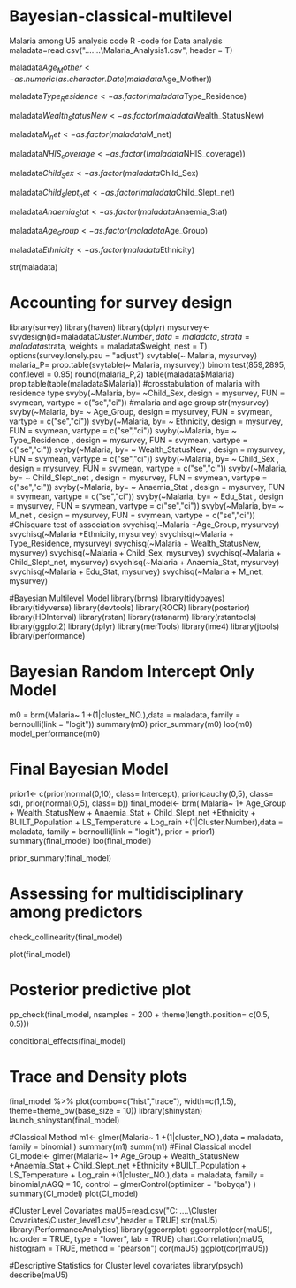 # Bayesian-classical-multilevel
Malaria among U5 analysis code
R -code for Data analysis
maladata=read.csv("…….\\Malaria_Analysis1.csv", header = T)

maladata$Age_Mother<-as.numeric(as.character.Date( maladata$Age_Mother))

maladata$Type_Residence<-as.factor(maladata$Type_Residence)

maladata$Wealth_StatusNew <- as.factor(maladata$Wealth_StatusNew)

maladata$M_net <- as.factor(maladata$M_net)

maladata$NHIS_coverage <-as.factor((maladata$NHIS_coverage))

maladata$Child_Sex <- as.factor(maladata$Child_Sex)

maladata$Child_Slept_net <- as.factor(maladata$Child_Slept_net)

maladata$Anaemia_Stat  <- as.factor(maladata$Anaemia_Stat)

maladata$Age_Group <- as.factor(maladata$Age_Group)

maladata$Ethnicity<-as.factor(maladata$Ethnicity)

str(maladata)


# Accounting for survey design
library(survey)
library(haven)
library(dplyr)
mysurvey<- svydesign(id=maladata$Cluster.Number, data = maladata, strata = maladata$strata, weights = maladata$weight, nest = T)
                     options(survey.lonely.psu = "adjust")
svytable(~ Malaria, mysurvey)
malaria_P= prop.table(svytable(~ Malaria, mysurvey))
binom.test(859,2895, conf.level = 0.95)
round(malaria_P,2)
table(maladata$Malaria)
prop.table(table(maladata$Malaria))
#crosstabulation of malaria with residence type
svyby(~Malaria, by= ~Child_Sex, design = mysurvey, FUN = svymean, vartype = c("se","ci"))
#malaria and age group
str(mysurvey)
svyby(~Malaria, by= ~ Age_Group, design = mysurvey, FUN = svymean, vartype = c("se","ci"))
svyby(~Malaria, by= ~ Ethnicity, design = mysurvey, FUN = svymean, vartype = c("se","ci"))
svyby(~Malaria, by= ~ Type_Residence , design = mysurvey, FUN = svymean, vartype = c("se","ci"))
svyby(~Malaria, by= ~ Wealth_StatusNew , design = mysurvey, FUN = svymean, vartype = c("se","ci"))
svyby(~Malaria, by= ~ Child_Sex  , design = mysurvey, FUN = svymean, vartype = c("se","ci"))
svyby(~Malaria, by= ~ Child_Slept_net  , design = mysurvey, FUN = svymean, vartype = c("se","ci"))
svyby(~Malaria, by= ~ Anaemia_Stat  , design = mysurvey, FUN = svymean, vartype = c("se","ci"))
svyby(~Malaria, by= ~ Edu_Stat  , design = mysurvey, FUN = svymean, vartype = c("se","ci"))
svyby(~Malaria, by= ~ M_net    , design = mysurvey, FUN = svymean, vartype = c("se","ci"))
#Chisquare test of association
svychisq(~Malaria +Age_Group, mysurvey)
svychisq(~Malaria +Ethnicity, mysurvey)
svychisq(~Malaria + Type_Residence, mysurvey)
svychisq(~Malaria + Wealth_StatusNew, mysurvey)
svychisq(~Malaria + Child_Sex, mysurvey)
svychisq(~Malaria + Child_Slept_net, mysurvey)
svychisq(~Malaria + Anaemia_Stat, mysurvey)
svychisq(~Malaria + Edu_Stat, mysurvey)
svychisq(~Malaria + M_net, mysurvey)


#Bayesian Multilevel Model
library(brms)
library(tidybayes)
library(tidyverse)
library(devtools)
library(ROCR)
library(posterior)
library(HDInterval)
library(rstan)
library(rstanarm)
library(rstantools)
library(ggplot2)
library(dplyr)
library(merTools)
library(lme4)
library(jtools)
library(performance)
# Bayesian Random Intercept Only Model
m0 = brm(Malaria~ 1 +(1|cluster_NO.),data = maladata, family = bernoulli(link = "logit"))
summary(m0)
prior_summary(m0)
loo(m0)
model_performance(m0)

# Final Bayesian Model
prior1<- c(prior(normal(0,10), class= Intercept),
           prior(cauchy(0,5), class= sd), 
           prior(normal(0,5), class= b))
final_model<- brm( Malaria~ 1+ Age_Group + Wealth_StatusNew + Anaemia_Stat + Child_Slept_net +Ethnicity + BUILT_Population +  LS_Temperature + Log_rain +(1|Cluster.Number),data = maladata, family = bernoulli(link = "logit"), prior = prior1)
summary(final_model)
loo(final_model)

prior_summary(final_model)
# Assessing for multidisciplinary among predictors 
check_collinearity(final_model)

plot(final_model)
# Posterior predictive plot
pp_check(final_model, nsamples = 200 + theme(length.position= c(0.5, 0.5)))

conditional_effects(final_model)
# Trace and Density plots
final_model %>%
  plot(combo=c("hist","trace"), width=c(1,1.5), theme=theme_bw(base_size = 10))
library(shinystan)
launch_shinystan(final_model)

#Classical Method
m1<- glmer(Malaria~ 1 +(1|cluster_NO.),data = maladata, family = binomial )
summary(m1)
summ(m1)
#Final Classical model
Cl_model<- glmer(Malaria~ 1+ Age_Group + Wealth_StatusNew +Anaemia_Stat  + Child_Slept_net +Ethnicity +BUILT_Population +  LS_Temperature + Log_rain +(1|cluster_NO.),data = maladata, family = binomial,nAGQ = 10, control = glmerControl(optimizer = "bobyqa") )
summary(Cl_model)
plot(Cl_model)


#Cluster Level Covariates
maU5=read.csv("C: ….\\Cluster Covariates\\Cluster_level1.csv",header = TRUE)
str(maU5)
library(PerformanceAnalytics)
library(ggcorrplot)
ggcorrplot(cor(maU5),
           hc.order = TRUE,
           type = "lower",
           lab = TRUE)
chart.Correlation(maU5, histogram = TRUE, method = "pearson")
cor(maU5)
ggplot(cor(maU5))

#Descriptive Statistics for Cluster level covariates
library(psych)
describe(maU5)

